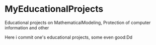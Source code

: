 # MyEducationalProjects
Educational projects on MathematicalModeling, Protection of computer information and other

Here i commit one's educational projects, some even good:Dd 
